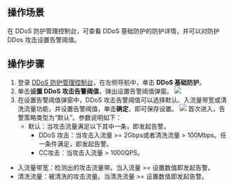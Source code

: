 ## 操作场景
在 DDoS 防护管理控制台，可查看 DDoS 基础防护的防护详情，并可以对防护 DDos 攻击设置告警阈值。

## 操作步骤
1. 登录 [DDoS 防护管理控制台](https://console.cloud.tencent.com/ddos/dashboard/overview)，在左侧导航中，单击 **DDoS 基础防护**。
2. 单击**设置 DDoS 攻击告警阈值**，弹出设置告警阈值弹窗。
![](https://qcloudimg.tencent-cloud.cn/raw/efe47cee3aee3e59e588312361eb5e49.png)
3. 在设置告警阈值弹窗中，DDoS 攻击告警阈值可以选择默认、入流量带宽或清洗流量功能，并设置告警阈值，单击**确定**，即可保存设置。
![](https://main.qcloudimg.com/raw/3138880bc259c261cca7c992daeb51a6.png) 
首次进入，告警策略类型为“默认”。参数说明如下：
    - 默认：当攻击流量满足以下其中一条，即发起告警。
       - DDoS 攻击：当攻击入流量 >= 2Gbps或者清洗流量 > 100Mbps。任一条件满足，即发起告警。
       - CC攻击：当攻击入流量 > 1000QPS。
 - 入流量带宽：检测出的攻击流量带。当入流量 >= 设置数值即发起告警。 
  - 清洗流量：被清洗的攻击流量。当清洗流量 >= 设置数值即发起告警。
